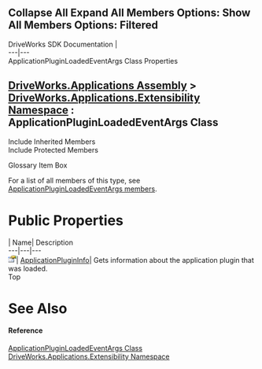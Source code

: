 Collapse All Expand All Members Options: Show All  Members Options: Filtered   
---  
DriveWorks SDK Documentation  |   
---|---  
ApplicationPluginLoadedEventArgs Class Properties   
  
[DriveWorks.Applications Assembly](topic13.md) > [DriveWorks.Applications.Extensibility Namespace](topic1995.md) : ApplicationPluginLoadedEventArgs Class  
---  
  
Include Inherited Members    
Include Protected Members    


Glossary Item Box

For a list of all members of this type, see [ApplicationPluginLoadedEventArgs members](topic2117.md).

# Public Properties

| Name| Description  
---|---|---  
![Public Property](dotnetimages/publicProperty.gif)| [ApplicationPluginInfo](topic2123.md)| Gets information about the application plugin that was loaded.   
Top

# See Also

#### Reference

[ApplicationPluginLoadedEventArgs Class](topic2116.md)   
[DriveWorks.Applications.Extensibility Namespace](topic1995.md)


